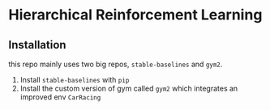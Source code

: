 # Hierarchical Reinforcement Learning

## Installation

this repo mainly uses two big repos, `stable-baselines` and `gym2`.

1. Install `stable-baselines` with `pip`
2. Install the custom version of gym called `gym2` which integrates an improved env `CarRacing`
